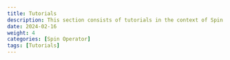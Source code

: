 ```yaml
---
title: Tutorials
description: This section consists of tutorials in the context of Spin Operator
date: 2024-02-16
weight: 4
categories: [Spin Operator]
tags: [Tutorials]
---
```


